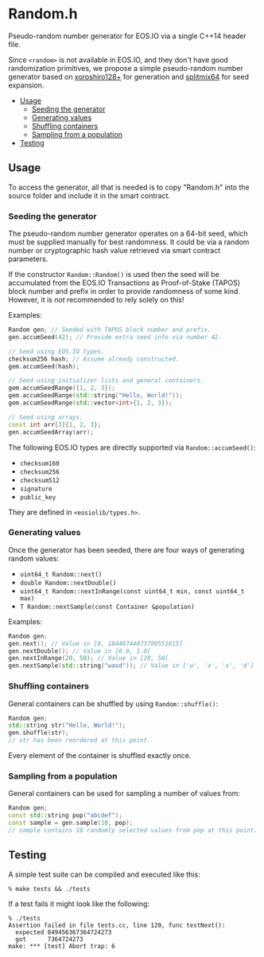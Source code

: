 # Random.h
Pseudo-random number generator for EOS.IO via a single C++14 header file.

Since `<random>` is not available in EOS.IO, and they don't have good randomization primitives, we propose a simple pseudo-random number generator based on [xoroshiro128+](http://xoshiro.di.unimi.it) for generation and [splitmix64](https://dl.acm.org/citation.cfm?doid=2714064.2660195) for seed expansion.

* [Usage](#usage)
  * [Seeding the generator](#seeding-the-generator)
  * [Generating values](#generating-values)
  * [Shuffling containers](#shuffling-containers)
  * [Sampling from a population](#sampling-from-a-population)
* [Testing](#testing)

## Usage
To access the generator, all that is needed is to copy "Random.h" into the source folder and include it in the smart contract.

### Seeding the generator
The pseudo-random number generator operates on a 64-bit seed, which must be supplied manually for best randomness. It could be via a random number or cryptographic hash value retrieved via smart contract parameters.

If the constructor `Random::Random()` is used then the seed will be accumulated from the EOS.IO Transactions as Proof-of-Stake (TAPOS) block number and prefix in order to provide randomness of some kind. However, it is _not_ recommended to rely solely on this!

Examples:
```cpp
Random gen; // Seeded with TAPOS block number and prefix.
gen.accumSeed(42); // Provide extra seed info via number 42.

// Seed using EOS.IO types.
checksum256 hash; // Assume already constructed.
gem.accumSeed(hash);

// Seed using initializer lists and general containers.
gem.accumSeedRange({1, 2, 3});
gem.accumSeedRange(std::string("Hello, World!"));
gem.accumSeedRange(std::vector<int>{1, 2, 3});

// Seed using arrays.
const int arr[3]{1, 2, 3};
gen.accumSeedArray(arr);
```

The following EOS.IO types are directly supported via `Random::accumSeed()`:
* `checksum160`
* `checksum256`
* `checksum512`
* `signature`
* `public_key`

They are defined in `<eosiolib/types.h>`.

### Generating values
Once the generator has been seeded, there are four ways of generating random values:
* `uint64_t Random::next()`
* `double Random::nextDouble()`
* `uint64_t Random::nextInRange(const uint64_t min, const uint64_t max)`
* `T Random::nextSample(const Container &population)`

Examples:
```cpp
Random gen;
gen.next(); // Value in [0, 18446744073709551615]
gen.nextDouble(); // Value in [0.0, 1.0[
gen.nextInRange(20, 50); // Value in [20, 50[
gen.nextSample(std::string("wasd")); // Value in ['w', 'a', 's', 'd']
```

### Shuffling containers
General containers can be shuffled by using `Random::shuffle()`:
```cpp
Random gen;
std::string str("Hello, World!");
gen.shuffle(str);
// str has been reordered at this point.
```

Every element of the container is shuffled exactly once.

### Sampling from a population
General containers can be used for sampling a number of values from:
```cpp
Random gen;
const std::string pop("abcdef");
const sample = gen.sample(10, pop);
// sample contains 10 randomly selected values from pop at this point.
```

## Testing
A simple test suite can be compiled and executed like this:
```
% make tests && ./tests
```

If a test fails it might look like the following:
```
% ./tests
Assertion failed in file tests.cc, line 120, func testNext():
  expected 849456367364724273
  got      7364724273
make: *** [test] Abort trap: 6
```
